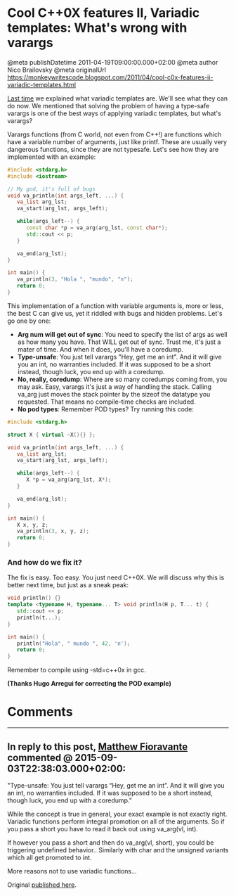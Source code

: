 # Cool C++0X features II, Variadic templates: What&#39;s wrong with varargs

@meta publishDatetime 2011-04-19T09:00:00.000+02:00
@meta author Nico Brailovsky
@meta originalUrl https://monkeywritescode.blogspot.com/2011/04/cool-c0x-features-ii-variadic-templates.html

[Last time](md_blog/2011/0418_CoolC0XfeaturesIIntro.md) we explained what variadic templates are. We'll see what they can do now. We mentioned that solving the problem of having a type-safe varargs is one of the best ways of applying variadic templates, but what's varargs?

Varargs functions (from C world, not even from C++!) are functions which have a variable number of arguments, just like printf. These are usually very dangerous functions, since they are not typesafe. Let's see how they are implemented with an example:

```c++
#include <stdarg.h>
#include <iostream>

// My god, it's full of bugs
void va_println(int args_left, ...) {
   va_list arg_lst;
   va_start(arg_lst, args_left);

   while(args_left--) {
      const char *p = va_arg(arg_lst, const char*);
      std::cout << p;
   }

   va_end(arg_lst);
}

int main() {
   va_println(3, "Hola ", "mundo", "n");
   return 0;
}

```

This implementation of a function with variable arguments is, more or less, the best C can give us, yet it riddled with bugs and hidden problems. Let's go one by one:

* **Arg num will get out of sync**: You need to specify the list of args as well as how many you have. That WILL get out of sync. Trust me, it's just a mater of time. And when it does, you'll have a coredump.
* **Type-unsafe**: You just tell varargs "Hey, get me an int". And it will give you an int, no warranties included. If it was supposed to be a short instead, though luck, you end up with a coredump.
* **No, really, coredump**: Where are so many coredumps coming from, you may ask. Easy, varargs it's just a way of handling the stack. Calling va\_arg just moves the stack pointer by the sizeof the datatype you requested. That means no compile-time checks are included.
* **No pod types**: Remember POD types? Try running this code:

```c++
#include <stdarg.h>

struct X { virtual ~X(){} };

void va_println(int args_left, ...) {
   va_list arg_lst;
   va_start(arg_lst, args_left);

   while(args_left--) {
      X *p = va_arg(arg_lst, X*);
   }

   va_end(arg_lst);
}

int main() {
   X x, y, z;
   va_println(3, x, y, z);
   return 0;
}

```

### And how do we fix it?

The fix is easy. Too easy. You just need C++0X. We will discuss why this is better next time, but just as a sneak peak:

```c++
void println() {}
template <typename H, typename... T> void println(H p, T... t) {
   std::cout << p;
   println(t...);
}

int main() {
   println("Hola", " mundo ", 42, 'n');
   return 0;
}

```

Remember to compile using -std=c++0x in gcc.

**(Thanks Hugo Arregui for correcting the POD example)**

# Comments

---
## In reply to this post, [Matthew Fioravante]() commented @ 2015-09-03T22:38:03.000+02:00:

"Type-unsafe: You just tell varargs “Hey, get me an int”. And it will give you an int, no warranties included. If it was supposed to be a short instead, though luck, you end up with a coredump."

While the concept is true in general, your exact example is not exactly right. Variadic functions perform integral promotion on all of the arguments. So if you pass a short you have to read it back out using va\_arg(vl, int).

If however you pass a short and then do va\_arg(vl, short), you could be triggering undefined behavior.. Similarly with char and the unsigned variants which all get promoted to int.

More reasons not to use variadic functions...

Original [published here](md_blog/2011/0419_CoolC0XfeaturesIIVariadictemplatesWhat39swrongwithvarargs.md).
